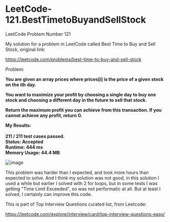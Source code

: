 # LeetCode-121.BestTimetoBuyandSellStock
LeetCode Problem Number 121

My solution for a problem in LeetCode called Best Time to Buy and Sell Stock, original link:

https://leetcode.com/problems/best-time-to-buy-and-sell-stock

Problem:

<b>You are given an array prices where prices[i] is the price of a given stock on the ith day.

You want to maximize your profit by choosing a single day to buy one stock and choosing a different day in the future to sell that stock.

Return the maximum profit you can achieve from this transaction. If you cannot achieve any profit, return 0. </b>

<b>My Results:
<br /><br />
211 / 211 test cases passed.<br />
Status: Accepted<br />
Runtime: 444 ms<br />
Memory Usage: 44.4 MB<br />
</b>

![image](https://user-images.githubusercontent.com/570762/131603596-49dcdbef-f4dc-434b-bb47-165b7d5ebc5f.png)

This problem was harder than I expected, and took more hours than expected to solve. And I think my solution was not good, in this solution I used a while
but earlier I solved with 2 for loops, but in some tests I was getting "Time Limit Exceeded", so was not performatic at all. But at least I solved, I certainly can improve this code.

This is part of Top Interview Questions curated list, from Leetcode:

https://leetcode.com/explore/interview/card/top-interview-questions-easy/
